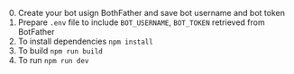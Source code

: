 0. Create your bot usign BothFather and save bot username and bot token
1. Prepare `.env` file to include `BOT_USERNAME`, `BOT_TOKEN` retrieved from BotFather
2. To install dependencies `npm install`
3. To build
`npm run build` 
4. To run
`npm run dev`
